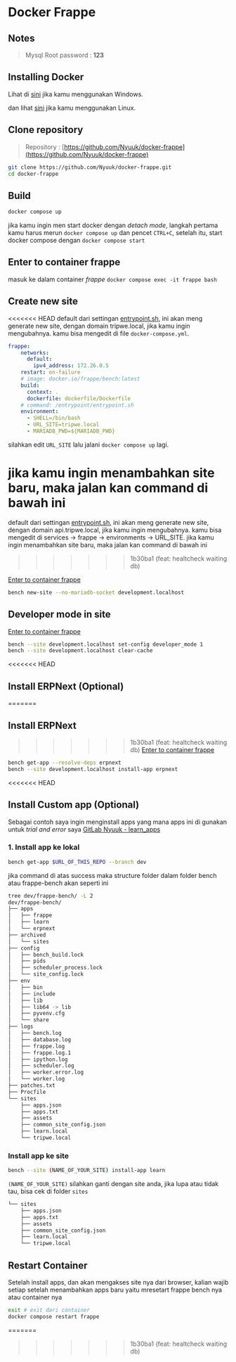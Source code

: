 # Docker Frappe
## Notes
> Mysql Root password : **123**
## Installing Docker
Lihat di [sini](https://docs.docker.com/desktop/install/windows-install/) jika kamu menggunakan Windows.

dan lihat [sini](https://docs.docker.com/engine/install/) jika kamu menggunakan Linux.

## Clone repository
> Repository : [https://github.com/Nyuuk/docker-frappe](https://github.com/Nyuuk/docker-frappe)
```bash
git clone https://github.com/Nyuuk/docker-frappe.git
cd docker-frappe
```

## Build
```bash
docker compose up
```
jika kamu ingin men start docker dengan _detach mode_, langkah pertama kamu harus merun `docker compose up` dan pencet `CTRL+C`, setelah itu, start docker compose dengan `docker compose start`
## Enter to container frappe
masuk ke dalam container _frappe_ `docker compose exec -it frappe bash`

## Create new site
<<<<<<< HEAD
default dari settingan [entrypoint.sh](https://github.com/Nyuuk/docker-frappe/blob/main/entrypoint/entrypoint.sh), ini akan meng generate new site, dengan domain tripwe.local, jika kamu ingin mengubahnya. kamu bisa mengedit di file `docker-compose.yml`.
```yaml
frappe:
    networks:
      default:
        ipv4_address: 172.26.0.5
    restart: on-failure
    # image: docker.io/frappe/bench:latest
    build:
      context: .
      dockerfile: dockerfile/Dockerfile
    # command: /entrypoint/entrypoint.sh
    environment:
      - SHELL=/bin/bash
      - URL_SITE=tripwe.local
      - MARIADB_PWD=${MARIADB_PWD}
```
silahkan edit `URL_SITE` lalu jalani `docker compose up` lagi.


jika kamu ingin menambahkan site baru, maka jalan kan command di bawah ini
=======
default dari settingan [entrypoint.sh](https://github.com/Nyuuk/docker-frappe/blob/main/entrypoint/entrypoint.sh), ini akan meng generate new site, dengan domain api.tripwe.local, jika kamu ingin mengubahnya. kamu bisa mengedit di services -> frappe -> environments -> URL_SITE. jika kamu ingin menambahkan site baru, maka jalan kan command di bawah ini
>>>>>>> 1b30ba1 (feat: healtcheck waiting db)

[Enter to container frappe](#enter-to-container-frappe)
```bash
bench new-site --no-mariadb-socket development.localhost
```

## Developer mode in site
[Enter to container frappe](#enter-to-container-frappe)
```bash
bench --site development.localhost set-config developer_mode 1
bench --site development.localhost clear-cache
```

<<<<<<< HEAD
## Install ERPNext (Optional)
=======
## Install ERPNext
>>>>>>> 1b30ba1 (feat: healtcheck waiting db)
[Enter to container frappe](#enter-to-container-frappe)
```bash
bench get-app --resolve-deps erpnext
bench --site development.localhost install-app erpnext
```
<<<<<<< HEAD

## Install Custom app (Optional)
Sebagai contoh saya ingin menginstall apps yang mana apps ini di gunakan untuk _trial and error_ saya [GitLab Nyuuk - learn_apps](https://gitlab.com/Nyuuk/learn_apps)
### 1. Install app ke lokal
```bash
bench get-app $URL_OF_THIS_REPO --branch dev
```
jika command di atas success maka structure folder dalam folder bench atau frappe-bench akan seperti ini
```bash
tree dev/frappe-bench/ -L 2
dev/frappe-bench/
├── apps
│   ├── frappe
│   ├── learn
│   └── erpnext
├── archived
│   └── sites
├── config
│   ├── bench_build.lock
│   ├── pids
│   ├── scheduler_process.lock
│   └── site_config.lock
├── env
│   ├── bin
│   ├── include
│   ├── lib
│   ├── lib64 -> lib
│   ├── pyvenv.cfg
│   └── share
├── logs
│   ├── bench.log
│   ├── database.log
│   ├── frappe.log
│   ├── frappe.log.1
│   ├── ipython.log
│   ├── scheduler.log
│   ├── worker.error.log
│   └── worker.log
├── patches.txt
├── Procfile
└── sites
    ├── apps.json
    ├── apps.txt
    ├── assets
    ├── common_site_config.json
    ├── learn.local
    └── tripwe.local
```
### Install app ke site
```bash
bench --site (NAME_OF_YOUR_SITE) install-app learn
```
`(NAME_OF_YOUR_SITE)` silahkan ganti dengan site anda, jika lupa atau tidak tau, bisa cek di folder `sites`
```bash
└── sites
    ├── apps.json
    ├── apps.txt
    ├── assets
    ├── common_site_config.json
    ├── learn.local
    └── tripwe.local
```

## Restart Container
Setelah install apps, dan akan mengakses site nya dari browser, kalian wajib setiap setelah menambahkan apps baru yaitu mresetart frappe bench nya atau container nya
```bash
exit # exit dari container
docker compose restart frappe
```
=======
>>>>>>> 1b30ba1 (feat: healtcheck waiting db)

